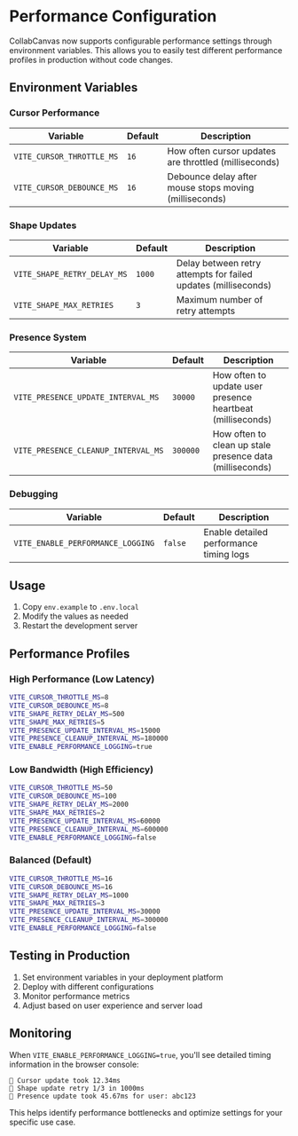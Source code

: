 # Performance Configuration

CollabCanvas now supports configurable performance settings through environment variables. This allows you to easily test different performance profiles in production without code changes.

## Environment Variables

### Cursor Performance

| Variable | Default | Description |
|----------|---------|-------------|
| `VITE_CURSOR_THROTTLE_MS` | `16` | How often cursor updates are throttled (milliseconds) |
| `VITE_CURSOR_DEBOUNCE_MS` | `16` | Debounce delay after mouse stops moving (milliseconds) |

### Shape Updates

| Variable | Default | Description |
|----------|---------|-------------|
| `VITE_SHAPE_RETRY_DELAY_MS` | `1000` | Delay between retry attempts for failed updates (milliseconds) |
| `VITE_SHAPE_MAX_RETRIES` | `3` | Maximum number of retry attempts |

### Presence System

| Variable | Default | Description |
|----------|---------|-------------|
| `VITE_PRESENCE_UPDATE_INTERVAL_MS` | `30000` | How often to update user presence heartbeat (milliseconds) |
| `VITE_PRESENCE_CLEANUP_INTERVAL_MS` | `300000` | How often to clean up stale presence data (milliseconds) |

### Debugging

| Variable | Default | Description |
|----------|---------|-------------|
| `VITE_ENABLE_PERFORMANCE_LOGGING` | `false` | Enable detailed performance timing logs |

## Usage

1. Copy `env.example` to `.env.local`
2. Modify the values as needed
3. Restart the development server

## Performance Profiles

### High Performance (Low Latency)
```bash
VITE_CURSOR_THROTTLE_MS=8
VITE_CURSOR_DEBOUNCE_MS=8
VITE_SHAPE_RETRY_DELAY_MS=500
VITE_SHAPE_MAX_RETRIES=5
VITE_PRESENCE_UPDATE_INTERVAL_MS=15000
VITE_PRESENCE_CLEANUP_INTERVAL_MS=180000
VITE_ENABLE_PERFORMANCE_LOGGING=true
```

### Low Bandwidth (High Efficiency)
```bash
VITE_CURSOR_THROTTLE_MS=50
VITE_CURSOR_DEBOUNCE_MS=100
VITE_SHAPE_RETRY_DELAY_MS=2000
VITE_SHAPE_MAX_RETRIES=2
VITE_PRESENCE_UPDATE_INTERVAL_MS=60000
VITE_PRESENCE_CLEANUP_INTERVAL_MS=600000
VITE_ENABLE_PERFORMANCE_LOGGING=false
```

### Balanced (Default)
```bash
VITE_CURSOR_THROTTLE_MS=16
VITE_CURSOR_DEBOUNCE_MS=16
VITE_SHAPE_RETRY_DELAY_MS=1000
VITE_SHAPE_MAX_RETRIES=3
VITE_PRESENCE_UPDATE_INTERVAL_MS=30000
VITE_PRESENCE_CLEANUP_INTERVAL_MS=300000
VITE_ENABLE_PERFORMANCE_LOGGING=false
```

## Testing in Production

1. Set environment variables in your deployment platform
2. Deploy with different configurations
3. Monitor performance metrics
4. Adjust based on user experience and server load

## Monitoring

When `VITE_ENABLE_PERFORMANCE_LOGGING=true`, you'll see detailed timing information in the browser console:

```
🎯 Cursor update took 12.34ms
🔄 Shape update retry 1/3 in 1000ms
💓 Presence update took 45.67ms for user: abc123
```

This helps identify performance bottlenecks and optimize settings for your specific use case.
